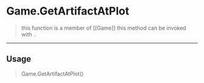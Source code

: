 # Game.GetArtifactAtPlot
> this function is a member of [[Game]]
> this method can be invoked with `.`
-----
## Usage
> Game.GetArtifactAtPlot()
